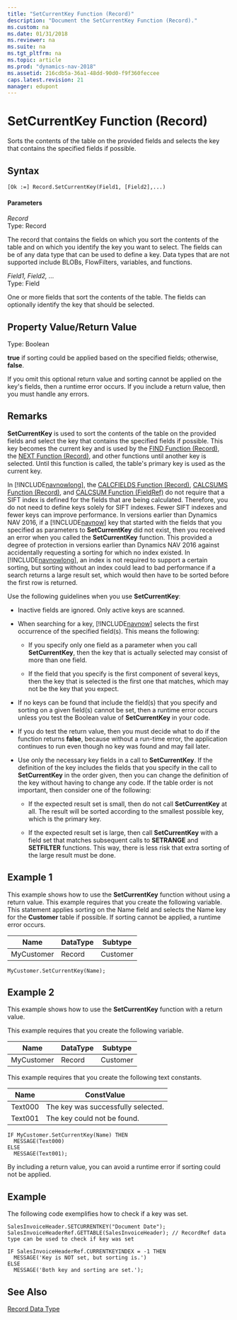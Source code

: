 ```yaml
---
title: "SetCurrentKey Function (Record)"
description: "Document the SetCurrentKey Function (Record)."
ms.custom: na
ms.date: 01/31/2018
ms.reviewer: na
ms.suite: na
ms.tgt_pltfrm: na
ms.topic: article
ms.prod: "dynamics-nav-2018"
ms.assetid: 216cdb5a-36a1-48dd-90d0-f9f360feccee
caps.latest.revision: 21
manager: edupont
---
```


<!--
Additional changes were made based on the following information provided in the deliverable's description: 

"What has changed:
Before NAV2016 SetCurrentKey method was setting a Key on a record and applied sorting on the key fields. When setting the key and sorting was successful this method returned TRUE. Otherwise it was false.

In NAV2016 this method got extended. In the case when key could not be set (might not exist or be disabled), sorting on the given fields is still applied. SetCurrentKey will then return TRUE, if the key was not set, but sorting was applied."
-->
# SetCurrentKey Function (Record)
Sorts the contents of the table on the provided fields and selects the key that contains the specified fields if possible.  
  
## Syntax  
  
```    
[Ok :=] Record.SetCurrentKey(Field1, [Field2],...)  
```  
  
#### Parameters  
 *Record*  
 Type: Record  
  
 The record that contains the fields on which you sort the contents of the table and on which you identify the key you want to select. The fields can be of any data type that can be used to define a key. Data types that are not supported include BLOBs, FlowFilters, variables, and functions. 
  
 *Field1, Field2, …*  
 Type: Field  
  
 One or more fields that sort the contents of the table. The fields can optionally identify the key that should be selected. 
  
## Property Value/Return Value  
 Type: Boolean  
  
 **true** if sorting could be applied based on the specified fields; otherwise, **false**.  

 If you omit this optional return value and sorting cannot be applied on the key's fields, then a runtime error occurs. If you include a return value, then you must handle any errors.    
  
## Remarks  
 **SetCurrentKey** is used to sort the contents of the table on the provided fields and select the key that contains the specified fields if possible. This key becomes the current key and is used by the [FIND Function \(Record\)](FIND-Function--Record-.md), the [NEXT Function \(Record\)](NEXT-Function--Record-.md), and other functions until another key is selected. Until this function is called, the table's primary key is used as the current key.  
  
 In [!INCLUDE[navnowlong](includes/navnowlong_md.md)], the [CALCFIELDS Function \(Record\)](CALCFIELDS-Function--Record-.md), [CALCSUMS Function \(Record\)](CALCSUMS-Function--Record-.md), and [CALCSUM Function \(FieldRef\)](CALCSUM-Function--FieldRef-.md) do not require that a SIFT index is defined for the fields that are being calculated. Therefore, you do not need to define keys solely for SIFT indexes. Fewer SIFT indexes and fewer keys can improve performance. In versions earlier than Dynamics NAV 2016, if a [!INCLUDE[navnow](includes/navnow_md.md)] key that started with the fields that you specified as parameters to **SetCurrentKey** did not exist, then you received an error when you called the **SetCurrentKey** function. This provided a degree of protection in versions earlier than Dynamics NAV 2016 against accidentally requesting a sorting for which no index existed. In [!INCLUDE[navnowlong](includes/navnowlong_md.md)], an index is not required to support a certain sorting, but sorting without an index could lead to bad performance if a search returns a large result set, which would then have to be sorted before the first row is returned.  
  
 Use the following guidelines when you use **SetCurrentKey**:  
  
-   Inactive fields are ignored. Only active keys are scanned.  
  
-   When searching for a key, [!INCLUDE[navnow](includes/navnow_md.md)] selects the first occurrence of the specified field\(s\). This means the following:  
  
    -   If you specify only one field as a parameter when you call **SetCurrentKey**, then the key that is actually selected may consist of more than one field.  
  
    -   If the field that you specify is the first component of several keys, then the key that is selected is the first one that matches, which may not be the key that you expect.  
  
-   If no keys can be found that include the field\(s\) that you specify and sorting on a given field\(s\) cannot be set, then a runtime error occurs unless you test the Boolean value of **SetCurrentKey** in your code. 
  
-   If you do test the return value, then you must decide what to do if the function returns **false**, because without a run-time error, the application continues to run even though no key was found and may fail later.  
  
-   Use only the necessary key fields in a call to **SetCurrentKey**. If the definition of the key includes the fields that you specify in the call to **SetCurrentKey** in the order given, then you can change the definition of the key without having to change any code. If the table order is not important, then consider one of the following:  
  
    -   If the expected result set is small, then do not call **SetCurrentKey** at all. The result will be sorted according to the smallest possible key, which is the primary key.  
  
    -   If the expected result set is large, then call **SetCurrentKey** with a field set that matches subsequent calls to **SETRANGE** and **SETFILTER** functions. This way, there is less risk that extra sorting of the large result must be done.  
  
## Example 1 
 This example shows how to use the **SetCurrentKey** function without using a return value. This example requires that you create the following variable. This statement applies sorting on the Name field and selects the Name key for the **Customer** table if possible. If sorting cannot be applied, a runtime error occurs. 
  
|Name|DataType|Subtype|  
|----------|--------------|-------------|  
|MyCustomer|Record|Customer|  
  
```  
MyCustomer.SetCurrentKey(Name);  
```  
  
## Example 2 
 This example shows how to use the **SetCurrentKey** function with a return value.  
  
 This example requires that you create the following variable.  
  
|Name|DataType|Subtype|  
|----------|--------------|-------------|  
|MyCustomer|Record|Customer|  
  
 This example requires that you create the following text constants.  
  
|Name|ConstValue|  
|----------|----------------|  
|Text000|The key was successfully selected.|  
|Text001|The key could not be found.|  
  
```  
IF MyCustomer.SetCurrentKey(Name) THEN  
  MESSAGE(Text000)  
ELSE  
  MESSAGE(Text001);  
```  
 By including a return value, you can avoid a runtime error if sorting could not be applied.

## Example
The following code exemplifies how to check if a key was set.

```
SalesInvoiceHeader.SETCURRENTKEY("Document Date"); 
SalesInvoiceHeaderRef.GETTABLE(SalesInvoiceHeader); // RecordRef data type can be used to check if key was set

IF SalesInvoiceHeaderRef.CURRENTKEYINDEX = -1 THEN
  MESSAGE('Key is NOT set, but sorting is.')
ELSE
  MESSAGE('Both key and sorting are set.');
```
## See Also  
 [Record Data Type](Record-Data-Type.md)